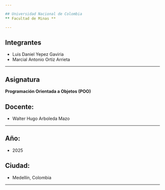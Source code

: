 ```yaml
---

## Universidad Nacional de Colombia  
** Facultad de Minas **

---
```


## Integrantes

- Luis Daniel Yepez Gaviria  
- Marcial Antonio Ortiz Arrieta

---

## Asignatura
**Programación Orientada a Objetos (POO)**  

## Docente: 
- Walter Hugo Arboleda Mazo

---

## Año:
- 2025  
## Ciudad:
- Medellín, Colombia  

---

